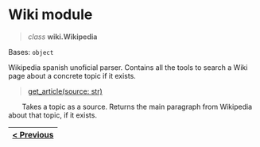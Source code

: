 # Wiki module

> _class_ **wiki.Wikipedia**

Bases: ```object```

Wikipedia spanish unoficial parser. Contains all the tools to search a Wiki page about a concrete topic if it exists.

> [get_article(source: str)](https://github.com/Carlosma7/Twitter-Social-Analyzer/blob/263815707f330b05dce8b60841b8a55fcc1d6495/src/wiki.py#L11)

&nbsp;&nbsp;&nbsp;&nbsp;&nbsp;&nbsp; Takes a topic as a source. Returns the main paragraph from Wikipedia about that topic, if it exists.


| [< Previous](https://carlosma7.github.io/Twitter-Social-Analyzer/twitter) |
|---------------------------------------------------------------------------|